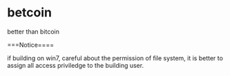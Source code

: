 betcoin
=======

better than bitcoin

===Notice====

if building on win7, careful about the permission of file system, it is better to assign all access priviledge to the building user.

